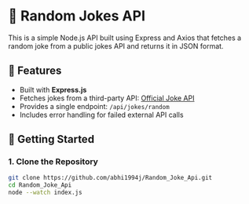 # 🤣 Random Jokes API

This is a simple Node.js API built using Express and Axios that fetches a random joke from a public jokes API and returns it in JSON format.

## 📌 Features

- Built with **Express.js**
- Fetches jokes from a third-party API: [Official Joke API](https://official-joke-api.appspot.com/)
- Provides a single endpoint: `/api/jokes/random`
- Includes error handling for failed external API calls

## 🚀 Getting Started

### 1. Clone the Repository

```bash
git clone https://github.com/abhi1994j/Random_Joke_Api.git
cd Random_Joke_Api
node --watch index.js